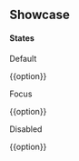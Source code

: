 ## Showcase

<section data-test-percy data-section="showcase">
  

  <h4 class="dummy-h4">States</h4>
  <p class="dummy-text-small">Default</p>

  <div class="dummy-power-select-container">
    <div class="hds-power-select">
      <PowerSelect
        @options={{this.OPTIONS}}
        @selected={{this.SELECTED}}
        @onChange={{this.noop}}
        @renderInPlace={{true}}
        as |option|
      >
        {{option}}
      </PowerSelect>
    </div>
  </div>

  <p class="dummy-text-small">Focus</p>
  <div class="dummy-power-select-container">
    <div class="hds-power-select">
      <PowerSelect
        class="mock-focus"
        @options={{this.OPTIONS}}
        @selected={{this.SELECTED}}
        @onChange={{this.noop}}
        @renderInPlace={{true}}
        as |option|
      >
        {{option}}
      </PowerSelect>
    </div>
  </div>

  <p class="dummy-text-small">Disabled</p>
  <div class="dummy-power-select-container">
    <div class="hds-power-select">
      <PowerSelect
        @options={{this.OPTIONS}}
        @selected={{this.SELECTED}}
        @onChange={{this.noop}}
        @disabled={{true}}
        @renderInPlace={{true}}
        as |option|
      >
        {{option}}
      </PowerSelect>
    </div>
  </div>
</section>